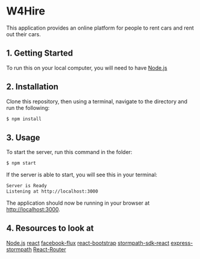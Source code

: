 # W4Hire

This application provides an online platform for people to rent cars and rent out their cars.

## 1. Getting Started

To run this on your local computer, you will need to have
[Node.js][] 

## 2. Installation

Clone this repository, then using a terminal, navigate to the directory and run the following:

```bash
$ npm install
```

## 3. Usage

To start the server, run this command in the folder:

```bash
$ npm start
```

If the server is able to start, you will see this in
your terminal:

```bash
Server is Ready
Listening at http://localhost:3000
```

The application should now be running in your browser at [http://localhost:3000](http://localhost:3000).

## 4. Resources to look at
[Node.js][] 
[react][] 
[facebook-flux][] 
[react-bootstrap][] 
[stormpath-sdk-react][] 
[express-stormpath][] 
[React-Router]

[Node.js]: https://nodejs.org
[react]: https://facebook.github.io/react/
[facebook-flux]: https://facebook.github.io/flux/
[react-bootstrap]: https://react-bootstrap.github.io/
[stormpath-sdk-react]: https://github.com/stormpath/stormpath-sdk-react
[express-stormpath]: https://github.com/stormpath/express-stormpath
[React-Router]: https://github.com/reactjs/react-router